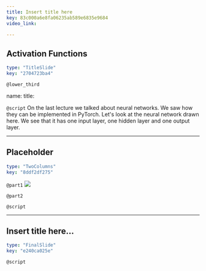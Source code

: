 ```yaml
---
title: Insert title here
key: 83c000a6e8fa06235ab589e6835e9684
video_link:

---
```

## Activation Functions

```yaml
type: "TitleSlide"
key: "2704723ba4"
```

`@lower_third`

name: 
title: 


`@script`
On the last lecture we talked about neural networks. We saw how they can be implemented in PyTorch. Let's look at the neural network drawn here. We see that it has one input layer, one hidden layer and one output layer.


---
## Placeholder

```yaml
type: "TwoColumns"
key: "8ddf2df275"
```

`@part1`
![](http://assets.datacamp.com/production/repositories/4019/datasets/035c52d82e1886181135f7342e66172d9b806ed2/1.jpg)


`@part2`



`@script`



---
## Insert title here...

```yaml
type: "FinalSlide"
key: "e240ca025e"
```

`@script`


